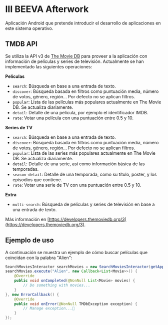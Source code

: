 # III BEEVA Afterwork

Aplicación Android que pretende introducir el desarrollo de aplicaciones en este sistema operativo.

## TMDB API

Se utiliza la API v3 de [The Movie DB](https://www.themoviedb.org/) para proveer a la aplicación con información de películas y series de televisión. Actualmente se han implementado las siguientes operaciones:

**Películas**

* `search`: Búsqueda en base a una entrada de texto.
* `discover`: Búsqueda basada en filtros como puntuación media, número de votos, género, región... Por defecto no se aplican filtros.
* `popular`: Lista de las películas más populares actualmente en The Movie DB. Se actualiza diariamente.
* `detail`: Detalle de una película, por ejemplo el identificador IMDB.
* `rate`: Votar una película con una puntuación entre 0.5 y 10.

**Series de TV**

* `search`: Búsqueda en base a una entrada de texto.
* `discover`: Búsqueda basada en filtros como puntuación media, número de votos, género, región... Por defecto no se aplican filtros.
* `popular`: Lista de las series más populares actualmente en The Movie DB. Se actualiza diariamente.
* `detail`: Detalle de una serie, así como información básica de las temporadas.
* `season-detail`: Detalle de una temporada, como su título, poster, y los episodios que contiene.
* `rate`: Votar una serie de TV con una puntuación entre 0.5 y 10.

**Extra**

* `multi-search`: Búsqueda de películas y series de televisión en base a una entrada de texto.

Más información en [https://developers.themoviedb.org/3](https://developers.themoviedb.org/3).

## Ejemplo de uso

A continuación se muestra un ejemplo de cómo buscar películas que coincidan con la palabra "Alien":

```java
SearchMoviesInteractor searchMovies = new SearchMoviesInteractor(getApplicationContext());
searchMovies.execute("Alien", new Callback<List<Movie>>() {
    @Override
    public void onCompleted(@NonNull List<Movie> movies) {
        // Do something with movies...
    }
}, new ErrorCallback() {
    @Override
    public void onError(@NonNull TMDbException exception) {
        // Manage exception...
    }
});
```
